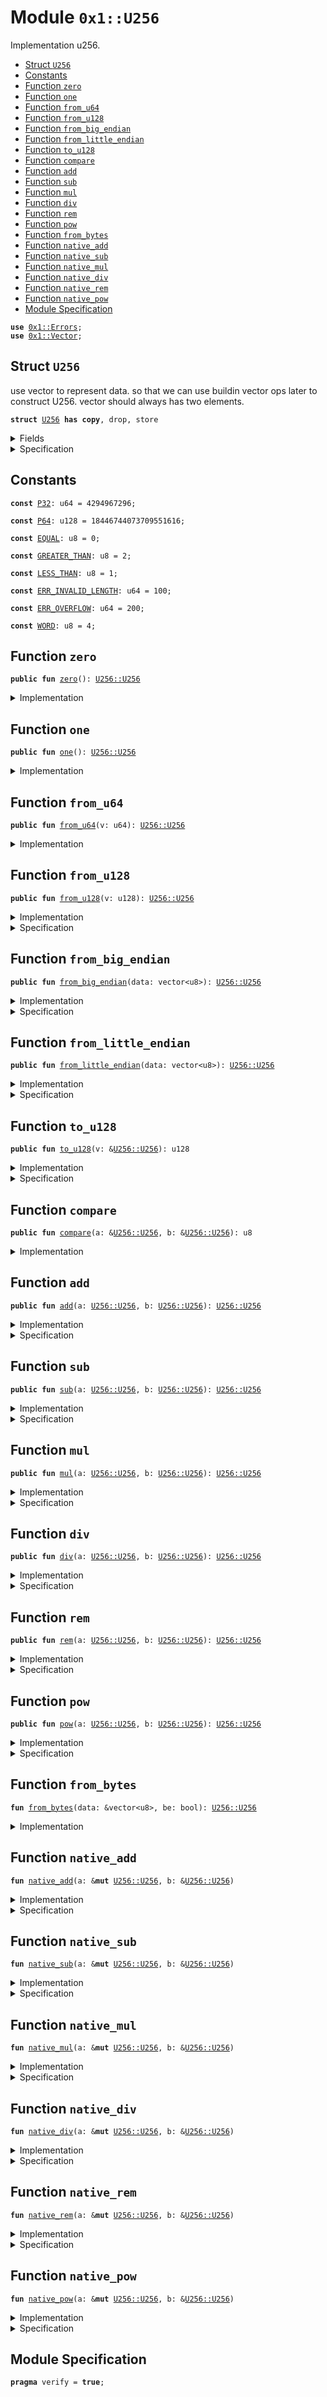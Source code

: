 
<a name="0x1_U256"></a>

# Module `0x1::U256`

Implementation u256.


-  [Struct `U256`](#0x1_U256_U256)
-  [Constants](#@Constants_0)
-  [Function `zero`](#0x1_U256_zero)
-  [Function `one`](#0x1_U256_one)
-  [Function `from_u64`](#0x1_U256_from_u64)
-  [Function `from_u128`](#0x1_U256_from_u128)
-  [Function `from_big_endian`](#0x1_U256_from_big_endian)
-  [Function `from_little_endian`](#0x1_U256_from_little_endian)
-  [Function `to_u128`](#0x1_U256_to_u128)
-  [Function `compare`](#0x1_U256_compare)
-  [Function `add`](#0x1_U256_add)
-  [Function `sub`](#0x1_U256_sub)
-  [Function `mul`](#0x1_U256_mul)
-  [Function `div`](#0x1_U256_div)
-  [Function `rem`](#0x1_U256_rem)
-  [Function `pow`](#0x1_U256_pow)
-  [Function `from_bytes`](#0x1_U256_from_bytes)
-  [Function `native_add`](#0x1_U256_native_add)
-  [Function `native_sub`](#0x1_U256_native_sub)
-  [Function `native_mul`](#0x1_U256_native_mul)
-  [Function `native_div`](#0x1_U256_native_div)
-  [Function `native_rem`](#0x1_U256_native_rem)
-  [Function `native_pow`](#0x1_U256_native_pow)
-  [Module Specification](#@Module_Specification_1)


<pre><code><b>use</b> <a href="Errors.md#0x1_Errors">0x1::Errors</a>;
<b>use</b> <a href="Vector.md#0x1_Vector">0x1::Vector</a>;
</code></pre>



<a name="0x1_U256_U256"></a>

## Struct `U256`

use vector to represent data.
so that we can use buildin vector ops later to construct U256.
vector should always has two elements.


<pre><code><b>struct</b> <a href="U256.md#0x1_U256">U256</a> <b>has</b> <b>copy</b>, drop, store
</code></pre>



<details>
<summary>Fields</summary>


<dl>
<dt>
<code>bits: vector&lt;u64&gt;</code>
</dt>
<dd>
 little endian representation
</dd>
</dl>


</details>

<details>
<summary>Specification</summary>



<pre><code><b>invariant</b> len(bits) == 4;
</code></pre>




<a name="0x1_U256_value_of_U256"></a>


<pre><code><b>fun</b> <a href="U256.md#0x1_U256_value_of_U256">value_of_U256</a>(a: <a href="U256.md#0x1_U256">U256</a>): num {
   a.bits[0] +
   a.bits[1] * <a href="U256.md#0x1_U256_P64">P64</a> +
   a.bits[2] * <a href="U256.md#0x1_U256_P64">P64</a> * <a href="U256.md#0x1_U256_P64">P64</a> +
   a.bits[3] * <a href="U256.md#0x1_U256_P64">P64</a> * <a href="U256.md#0x1_U256_P64">P64</a> * <a href="U256.md#0x1_U256_P64">P64</a>
}
</code></pre>



</details>

<a name="@Constants_0"></a>

## Constants


<a name="0x1_U256_P32"></a>



<pre><code><b>const</b> <a href="U256.md#0x1_U256_P32">P32</a>: u64 = 4294967296;
</code></pre>



<a name="0x1_U256_P64"></a>



<pre><code><b>const</b> <a href="U256.md#0x1_U256_P64">P64</a>: u128 = 18446744073709551616;
</code></pre>



<a name="0x1_U256_EQUAL"></a>



<pre><code><b>const</b> <a href="U256.md#0x1_U256_EQUAL">EQUAL</a>: u8 = 0;
</code></pre>



<a name="0x1_U256_GREATER_THAN"></a>



<pre><code><b>const</b> <a href="U256.md#0x1_U256_GREATER_THAN">GREATER_THAN</a>: u8 = 2;
</code></pre>



<a name="0x1_U256_LESS_THAN"></a>



<pre><code><b>const</b> <a href="U256.md#0x1_U256_LESS_THAN">LESS_THAN</a>: u8 = 1;
</code></pre>



<a name="0x1_U256_ERR_INVALID_LENGTH"></a>



<pre><code><b>const</b> <a href="U256.md#0x1_U256_ERR_INVALID_LENGTH">ERR_INVALID_LENGTH</a>: u64 = 100;
</code></pre>



<a name="0x1_U256_ERR_OVERFLOW"></a>



<pre><code><b>const</b> <a href="U256.md#0x1_U256_ERR_OVERFLOW">ERR_OVERFLOW</a>: u64 = 200;
</code></pre>



<a name="0x1_U256_WORD"></a>



<pre><code><b>const</b> <a href="U256.md#0x1_U256_WORD">WORD</a>: u8 = 4;
</code></pre>



<a name="0x1_U256_zero"></a>

## Function `zero`



<pre><code><b>public</b> <b>fun</b> <a href="U256.md#0x1_U256_zero">zero</a>(): <a href="U256.md#0x1_U256_U256">U256::U256</a>
</code></pre>



<details>
<summary>Implementation</summary>


<pre><code><b>public</b> <b>fun</b> <a href="U256.md#0x1_U256_zero">zero</a>(): <a href="U256.md#0x1_U256">U256</a> {
    <a href="U256.md#0x1_U256_from_u128">from_u128</a>(0u128)
}
</code></pre>



</details>

<a name="0x1_U256_one"></a>

## Function `one`



<pre><code><b>public</b> <b>fun</b> <a href="U256.md#0x1_U256_one">one</a>(): <a href="U256.md#0x1_U256_U256">U256::U256</a>
</code></pre>



<details>
<summary>Implementation</summary>


<pre><code><b>public</b> <b>fun</b> <a href="U256.md#0x1_U256_one">one</a>(): <a href="U256.md#0x1_U256">U256</a> {
    <a href="U256.md#0x1_U256_from_u128">from_u128</a>(1u128)
}
</code></pre>



</details>

<a name="0x1_U256_from_u64"></a>

## Function `from_u64`



<pre><code><b>public</b> <b>fun</b> <a href="U256.md#0x1_U256_from_u64">from_u64</a>(v: u64): <a href="U256.md#0x1_U256_U256">U256::U256</a>
</code></pre>



<details>
<summary>Implementation</summary>


<pre><code><b>public</b> <b>fun</b> <a href="U256.md#0x1_U256_from_u64">from_u64</a>(v: u64): <a href="U256.md#0x1_U256">U256</a> {
    <a href="U256.md#0x1_U256_from_u128">from_u128</a>((v <b>as</b> u128))
}
</code></pre>



</details>

<a name="0x1_U256_from_u128"></a>

## Function `from_u128`



<pre><code><b>public</b> <b>fun</b> <a href="U256.md#0x1_U256_from_u128">from_u128</a>(v: u128): <a href="U256.md#0x1_U256_U256">U256::U256</a>
</code></pre>



<details>
<summary>Implementation</summary>


<pre><code><b>public</b> <b>fun</b> <a href="U256.md#0x1_U256_from_u128">from_u128</a>(v: u128): <a href="U256.md#0x1_U256">U256</a> {
    <b>let</b> low = ((v & 0xffffffffffffffff) <b>as</b> u64);
    <b>let</b> high = ((v &gt;&gt; 64) <b>as</b> u64);
    <b>let</b> bits = <a href="Vector.md#0x1_Vector_singleton">Vector::singleton</a>(low);
    <a href="Vector.md#0x1_Vector_push_back">Vector::push_back</a>(&<b>mut</b> bits, high);
    <a href="Vector.md#0x1_Vector_push_back">Vector::push_back</a>(&<b>mut</b> bits, 0u64);
    <a href="Vector.md#0x1_Vector_push_back">Vector::push_back</a>(&<b>mut</b> bits, 0u64);
    <a href="U256.md#0x1_U256">U256</a> { bits }
}
</code></pre>



</details>

<details>
<summary>Specification</summary>



<pre><code><b>pragma</b> opaque;
<b>ensures</b> <a href="U256.md#0x1_U256_value_of_U256">value_of_U256</a>(result) == v;
</code></pre>



</details>

<a name="0x1_U256_from_big_endian"></a>

## Function `from_big_endian`



<pre><code><b>public</b> <b>fun</b> <a href="U256.md#0x1_U256_from_big_endian">from_big_endian</a>(data: vector&lt;u8&gt;): <a href="U256.md#0x1_U256_U256">U256::U256</a>
</code></pre>



<details>
<summary>Implementation</summary>


<pre><code><b>public</b> <b>fun</b> <a href="U256.md#0x1_U256_from_big_endian">from_big_endian</a>(data: vector&lt;u8&gt;): <a href="U256.md#0x1_U256">U256</a> {
    // TODO: define error code.
    <b>assert</b>!(<a href="Vector.md#0x1_Vector_length">Vector::length</a>(&data) &lt;= 32, <a href="Errors.md#0x1_Errors_invalid_argument">Errors::invalid_argument</a>(<a href="U256.md#0x1_U256_ERR_INVALID_LENGTH">ERR_INVALID_LENGTH</a>));
    <a href="U256.md#0x1_U256_from_bytes">from_bytes</a>(&data, <b>true</b>)
}
</code></pre>



</details>

<details>
<summary>Specification</summary>



<pre><code><b>pragma</b> verify = <b>false</b>;
</code></pre>



</details>

<a name="0x1_U256_from_little_endian"></a>

## Function `from_little_endian`



<pre><code><b>public</b> <b>fun</b> <a href="U256.md#0x1_U256_from_little_endian">from_little_endian</a>(data: vector&lt;u8&gt;): <a href="U256.md#0x1_U256_U256">U256::U256</a>
</code></pre>



<details>
<summary>Implementation</summary>


<pre><code><b>public</b> <b>fun</b> <a href="U256.md#0x1_U256_from_little_endian">from_little_endian</a>(data: vector&lt;u8&gt;): <a href="U256.md#0x1_U256">U256</a> {
    // TODO: define error code.
    <b>assert</b>!(<a href="Vector.md#0x1_Vector_length">Vector::length</a>(&data) &lt;= 32, <a href="Errors.md#0x1_Errors_invalid_argument">Errors::invalid_argument</a>(<a href="U256.md#0x1_U256_ERR_INVALID_LENGTH">ERR_INVALID_LENGTH</a>));
    <a href="U256.md#0x1_U256_from_bytes">from_bytes</a>(&data, <b>false</b>)
}
</code></pre>



</details>

<details>
<summary>Specification</summary>



<pre><code><b>pragma</b> verify = <b>false</b>;
</code></pre>



</details>

<a name="0x1_U256_to_u128"></a>

## Function `to_u128`



<pre><code><b>public</b> <b>fun</b> <a href="U256.md#0x1_U256_to_u128">to_u128</a>(v: &<a href="U256.md#0x1_U256_U256">U256::U256</a>): u128
</code></pre>



<details>
<summary>Implementation</summary>


<pre><code><b>public</b> <b>fun</b> <a href="U256.md#0x1_U256_to_u128">to_u128</a>(v: &<a href="U256.md#0x1_U256">U256</a>): u128 {
    <b>assert</b>!(*<a href="Vector.md#0x1_Vector_borrow">Vector::borrow</a>(&v.bits, 3) == 0, <a href="Errors.md#0x1_Errors_invalid_state">Errors::invalid_state</a>(<a href="U256.md#0x1_U256_ERR_OVERFLOW">ERR_OVERFLOW</a>));
    <b>assert</b>!(*<a href="Vector.md#0x1_Vector_borrow">Vector::borrow</a>(&v.bits, 2) == 0, <a href="Errors.md#0x1_Errors_invalid_state">Errors::invalid_state</a>(<a href="U256.md#0x1_U256_ERR_OVERFLOW">ERR_OVERFLOW</a>));
    ((*<a href="Vector.md#0x1_Vector_borrow">Vector::borrow</a>(&v.bits, 1) <b>as</b> u128) &lt;&lt; 64) | (*<a href="Vector.md#0x1_Vector_borrow">Vector::borrow</a>(&v.bits, 0) <b>as</b> u128)
}
</code></pre>



</details>

<details>
<summary>Specification</summary>



<pre><code><b>pragma</b> opaque;
<b>aborts_if</b> <a href="U256.md#0x1_U256_value_of_U256">value_of_U256</a>(v) &gt;= <a href="U256.md#0x1_U256_P64">P64</a> * <a href="U256.md#0x1_U256_P64">P64</a>;
<b>ensures</b> <a href="U256.md#0x1_U256_value_of_U256">value_of_U256</a>(v) == result;
</code></pre>



</details>

<a name="0x1_U256_compare"></a>

## Function `compare`



<pre><code><b>public</b> <b>fun</b> <a href="U256.md#0x1_U256_compare">compare</a>(a: &<a href="U256.md#0x1_U256_U256">U256::U256</a>, b: &<a href="U256.md#0x1_U256_U256">U256::U256</a>): u8
</code></pre>



<details>
<summary>Implementation</summary>


<pre><code><b>public</b> <b>fun</b> <a href="U256.md#0x1_U256_compare">compare</a>(a: &<a href="U256.md#0x1_U256">U256</a>, b: &<a href="U256.md#0x1_U256">U256</a>): u8 {
    <b>let</b> i = (<a href="U256.md#0x1_U256_WORD">WORD</a> <b>as</b> u64);
    <b>while</b> (i &gt; 0) {
        i = i - 1;
        <b>let</b> a_bits = *<a href="Vector.md#0x1_Vector_borrow">Vector::borrow</a>(&a.bits, i);
        <b>let</b> b_bits = *<a href="Vector.md#0x1_Vector_borrow">Vector::borrow</a>(&b.bits, i);
        <b>if</b> (a_bits != b_bits) {
            <b>if</b> (a_bits &lt; b_bits) {
                <b>return</b> <a href="U256.md#0x1_U256_LESS_THAN">LESS_THAN</a>
            } <b>else</b> {
                <b>return</b> <a href="U256.md#0x1_U256_GREATER_THAN">GREATER_THAN</a>
            }
        }
    };
    <b>return</b> <a href="U256.md#0x1_U256_EQUAL">EQUAL</a>
}
</code></pre>



</details>

<a name="0x1_U256_add"></a>

## Function `add`



<pre><code><b>public</b> <b>fun</b> <a href="U256.md#0x1_U256_add">add</a>(a: <a href="U256.md#0x1_U256_U256">U256::U256</a>, b: <a href="U256.md#0x1_U256_U256">U256::U256</a>): <a href="U256.md#0x1_U256_U256">U256::U256</a>
</code></pre>



<details>
<summary>Implementation</summary>


<pre><code><b>public</b> <b>fun</b> <a href="U256.md#0x1_U256_add">add</a>(a: <a href="U256.md#0x1_U256">U256</a>, b: <a href="U256.md#0x1_U256">U256</a>): <a href="U256.md#0x1_U256">U256</a> {
    <a href="U256.md#0x1_U256_native_add">native_add</a>(&<b>mut</b> a, &b);
    a
}
</code></pre>



</details>

<details>
<summary>Specification</summary>



<pre><code><b>aborts_if</b> <a href="U256.md#0x1_U256_value_of_U256">value_of_U256</a>(a) + <a href="U256.md#0x1_U256_value_of_U256">value_of_U256</a>(b) &gt;= <a href="U256.md#0x1_U256_P64">P64</a> * <a href="U256.md#0x1_U256_P64">P64</a> * <a href="U256.md#0x1_U256_P64">P64</a> * <a href="U256.md#0x1_U256_P64">P64</a>;
<b>ensures</b> <a href="U256.md#0x1_U256_value_of_U256">value_of_U256</a>(result) == <a href="U256.md#0x1_U256_value_of_U256">value_of_U256</a>(a) + <a href="U256.md#0x1_U256_value_of_U256">value_of_U256</a>(b);
</code></pre>



</details>

<a name="0x1_U256_sub"></a>

## Function `sub`



<pre><code><b>public</b> <b>fun</b> <a href="U256.md#0x1_U256_sub">sub</a>(a: <a href="U256.md#0x1_U256_U256">U256::U256</a>, b: <a href="U256.md#0x1_U256_U256">U256::U256</a>): <a href="U256.md#0x1_U256_U256">U256::U256</a>
</code></pre>



<details>
<summary>Implementation</summary>


<pre><code><b>public</b> <b>fun</b> <a href="U256.md#0x1_U256_sub">sub</a>(a: <a href="U256.md#0x1_U256">U256</a>, b: <a href="U256.md#0x1_U256">U256</a>): <a href="U256.md#0x1_U256">U256</a> {
    <a href="U256.md#0x1_U256_native_sub">native_sub</a>(&<b>mut</b> a, &b);
    a
}
</code></pre>



</details>

<details>
<summary>Specification</summary>



<pre><code><b>aborts_if</b> <a href="U256.md#0x1_U256_value_of_U256">value_of_U256</a>(a) &lt; <a href="U256.md#0x1_U256_value_of_U256">value_of_U256</a>(b);
<b>ensures</b> <a href="U256.md#0x1_U256_value_of_U256">value_of_U256</a>(result) == <a href="U256.md#0x1_U256_value_of_U256">value_of_U256</a>(a) - <a href="U256.md#0x1_U256_value_of_U256">value_of_U256</a>(b);
</code></pre>



</details>

<a name="0x1_U256_mul"></a>

## Function `mul`



<pre><code><b>public</b> <b>fun</b> <a href="U256.md#0x1_U256_mul">mul</a>(a: <a href="U256.md#0x1_U256_U256">U256::U256</a>, b: <a href="U256.md#0x1_U256_U256">U256::U256</a>): <a href="U256.md#0x1_U256_U256">U256::U256</a>
</code></pre>



<details>
<summary>Implementation</summary>


<pre><code><b>public</b> <b>fun</b> <a href="U256.md#0x1_U256_mul">mul</a>(a: <a href="U256.md#0x1_U256">U256</a>, b: <a href="U256.md#0x1_U256">U256</a>): <a href="U256.md#0x1_U256">U256</a> {
    <a href="U256.md#0x1_U256_native_mul">native_mul</a>(&<b>mut</b> a, &b);
    a
}
</code></pre>



</details>

<details>
<summary>Specification</summary>



<pre><code><b>pragma</b> verify = <b>false</b>;
<b>pragma</b> timeout = 200;
<b>aborts_if</b> <a href="U256.md#0x1_U256_value_of_U256">value_of_U256</a>(a) * <a href="U256.md#0x1_U256_value_of_U256">value_of_U256</a>(b) &gt;= <a href="U256.md#0x1_U256_P64">P64</a> * <a href="U256.md#0x1_U256_P64">P64</a> * <a href="U256.md#0x1_U256_P64">P64</a> * <a href="U256.md#0x1_U256_P64">P64</a>;
<b>ensures</b> <a href="U256.md#0x1_U256_value_of_U256">value_of_U256</a>(result) == <a href="U256.md#0x1_U256_value_of_U256">value_of_U256</a>(a) * <a href="U256.md#0x1_U256_value_of_U256">value_of_U256</a>(b);
</code></pre>



</details>

<a name="0x1_U256_div"></a>

## Function `div`



<pre><code><b>public</b> <b>fun</b> <a href="U256.md#0x1_U256_div">div</a>(a: <a href="U256.md#0x1_U256_U256">U256::U256</a>, b: <a href="U256.md#0x1_U256_U256">U256::U256</a>): <a href="U256.md#0x1_U256_U256">U256::U256</a>
</code></pre>



<details>
<summary>Implementation</summary>


<pre><code><b>public</b> <b>fun</b> <a href="U256.md#0x1_U256_div">div</a>(a: <a href="U256.md#0x1_U256">U256</a>, b: <a href="U256.md#0x1_U256">U256</a>): <a href="U256.md#0x1_U256">U256</a> {
    <a href="U256.md#0x1_U256_native_div">native_div</a>(&<b>mut</b> a, &b);
    a
}
</code></pre>



</details>

<details>
<summary>Specification</summary>



<pre><code><b>pragma</b> verify = <b>false</b>;
<b>pragma</b> timeout = 160;
<b>aborts_if</b> <a href="U256.md#0x1_U256_value_of_U256">value_of_U256</a>(b) == 0;
<b>ensures</b> <a href="U256.md#0x1_U256_value_of_U256">value_of_U256</a>(result) == <a href="U256.md#0x1_U256_value_of_U256">value_of_U256</a>(a) / <a href="U256.md#0x1_U256_value_of_U256">value_of_U256</a>(b);
</code></pre>



</details>

<a name="0x1_U256_rem"></a>

## Function `rem`



<pre><code><b>public</b> <b>fun</b> <a href="U256.md#0x1_U256_rem">rem</a>(a: <a href="U256.md#0x1_U256_U256">U256::U256</a>, b: <a href="U256.md#0x1_U256_U256">U256::U256</a>): <a href="U256.md#0x1_U256_U256">U256::U256</a>
</code></pre>



<details>
<summary>Implementation</summary>


<pre><code><b>public</b> <b>fun</b> <a href="U256.md#0x1_U256_rem">rem</a>(a: <a href="U256.md#0x1_U256">U256</a>, b: <a href="U256.md#0x1_U256">U256</a>): <a href="U256.md#0x1_U256">U256</a> {
    <a href="U256.md#0x1_U256_native_rem">native_rem</a>(&<b>mut</b> a, &b);
    a
}
</code></pre>



</details>

<details>
<summary>Specification</summary>



<pre><code><b>pragma</b> verify = <b>false</b>;
<b>pragma</b> timeout = 160;
<b>aborts_if</b> <a href="U256.md#0x1_U256_value_of_U256">value_of_U256</a>(b) == 0;
<b>ensures</b> <a href="U256.md#0x1_U256_value_of_U256">value_of_U256</a>(result) == <a href="U256.md#0x1_U256_value_of_U256">value_of_U256</a>(a) % <a href="U256.md#0x1_U256_value_of_U256">value_of_U256</a>(b);
</code></pre>



</details>

<a name="0x1_U256_pow"></a>

## Function `pow`



<pre><code><b>public</b> <b>fun</b> <a href="U256.md#0x1_U256_pow">pow</a>(a: <a href="U256.md#0x1_U256_U256">U256::U256</a>, b: <a href="U256.md#0x1_U256_U256">U256::U256</a>): <a href="U256.md#0x1_U256_U256">U256::U256</a>
</code></pre>



<details>
<summary>Implementation</summary>


<pre><code><b>public</b> <b>fun</b> <a href="U256.md#0x1_U256_pow">pow</a>(a: <a href="U256.md#0x1_U256">U256</a>, b: <a href="U256.md#0x1_U256">U256</a>): <a href="U256.md#0x1_U256">U256</a> {
    <a href="U256.md#0x1_U256_native_pow">native_pow</a>(&<b>mut</b> a, &b);
    a
}
</code></pre>



</details>

<details>
<summary>Specification</summary>



<pre><code><b>pragma</b> verify = <b>false</b>;
<b>pragma</b> opaque;
<b>pragma</b> timeout = 600;
<b>let</b> p = <a href="U256.md#0x1_U256_pow_spec">pow_spec</a>(<a href="U256.md#0x1_U256_value_of_U256">value_of_U256</a>(a), <a href="U256.md#0x1_U256_value_of_U256">value_of_U256</a>(b));
<b>aborts_if</b> p &gt;= <a href="U256.md#0x1_U256_P64">P64</a> * <a href="U256.md#0x1_U256_P64">P64</a> * <a href="U256.md#0x1_U256_P64">P64</a> * <a href="U256.md#0x1_U256_P64">P64</a>;
<b>ensures</b> <a href="U256.md#0x1_U256_value_of_U256">value_of_U256</a>(result) == p;
</code></pre>



</details>

<a name="0x1_U256_from_bytes"></a>

## Function `from_bytes`



<pre><code><b>fun</b> <a href="U256.md#0x1_U256_from_bytes">from_bytes</a>(data: &vector&lt;u8&gt;, be: bool): <a href="U256.md#0x1_U256_U256">U256::U256</a>
</code></pre>



<details>
<summary>Implementation</summary>


<pre><code><b>native</b> <b>fun</b> <a href="U256.md#0x1_U256_from_bytes">from_bytes</a>(data: &vector&lt;u8&gt;, be: bool): <a href="U256.md#0x1_U256">U256</a>;
</code></pre>



</details>

<a name="0x1_U256_native_add"></a>

## Function `native_add`



<pre><code><b>fun</b> <a href="U256.md#0x1_U256_native_add">native_add</a>(a: &<b>mut</b> <a href="U256.md#0x1_U256_U256">U256::U256</a>, b: &<a href="U256.md#0x1_U256_U256">U256::U256</a>)
</code></pre>



<details>
<summary>Implementation</summary>


<pre><code><b>native</b> <b>fun</b> <a href="U256.md#0x1_U256_native_add">native_add</a>(a: &<b>mut</b> <a href="U256.md#0x1_U256">U256</a>, b: &<a href="U256.md#0x1_U256">U256</a>);
</code></pre>



</details>

<details>
<summary>Specification</summary>



<pre><code><b>pragma</b> opaque;
<b>aborts_if</b> <a href="U256.md#0x1_U256_value_of_U256">value_of_U256</a>(a) + <a href="U256.md#0x1_U256_value_of_U256">value_of_U256</a>(b) &gt;= <a href="U256.md#0x1_U256_P64">P64</a> * <a href="U256.md#0x1_U256_P64">P64</a> * <a href="U256.md#0x1_U256_P64">P64</a> * <a href="U256.md#0x1_U256_P64">P64</a>;
<b>ensures</b> <a href="U256.md#0x1_U256_value_of_U256">value_of_U256</a>(a) == <a href="U256.md#0x1_U256_value_of_U256">value_of_U256</a>(<b>old</b>(a)) + <a href="U256.md#0x1_U256_value_of_U256">value_of_U256</a>(b);
</code></pre>



</details>

<a name="0x1_U256_native_sub"></a>

## Function `native_sub`



<pre><code><b>fun</b> <a href="U256.md#0x1_U256_native_sub">native_sub</a>(a: &<b>mut</b> <a href="U256.md#0x1_U256_U256">U256::U256</a>, b: &<a href="U256.md#0x1_U256_U256">U256::U256</a>)
</code></pre>



<details>
<summary>Implementation</summary>


<pre><code><b>native</b> <b>fun</b> <a href="U256.md#0x1_U256_native_sub">native_sub</a>(a: &<b>mut</b> <a href="U256.md#0x1_U256">U256</a>, b: &<a href="U256.md#0x1_U256">U256</a>);
</code></pre>



</details>

<details>
<summary>Specification</summary>



<pre><code><b>pragma</b> opaque;
<b>aborts_if</b> <a href="U256.md#0x1_U256_value_of_U256">value_of_U256</a>(a) - <a href="U256.md#0x1_U256_value_of_U256">value_of_U256</a>(b) &lt; 0;
<b>ensures</b> <a href="U256.md#0x1_U256_value_of_U256">value_of_U256</a>(a) == <a href="U256.md#0x1_U256_value_of_U256">value_of_U256</a>(<b>old</b>(a)) - <a href="U256.md#0x1_U256_value_of_U256">value_of_U256</a>(b);
</code></pre>



</details>

<a name="0x1_U256_native_mul"></a>

## Function `native_mul`



<pre><code><b>fun</b> <a href="U256.md#0x1_U256_native_mul">native_mul</a>(a: &<b>mut</b> <a href="U256.md#0x1_U256_U256">U256::U256</a>, b: &<a href="U256.md#0x1_U256_U256">U256::U256</a>)
</code></pre>



<details>
<summary>Implementation</summary>


<pre><code><b>native</b> <b>fun</b> <a href="U256.md#0x1_U256_native_mul">native_mul</a>(a: &<b>mut</b> <a href="U256.md#0x1_U256">U256</a>, b: &<a href="U256.md#0x1_U256">U256</a>);
</code></pre>



</details>

<details>
<summary>Specification</summary>



<pre><code><b>pragma</b> opaque;
<b>aborts_if</b> <a href="U256.md#0x1_U256_value_of_U256">value_of_U256</a>(a) * <a href="U256.md#0x1_U256_value_of_U256">value_of_U256</a>(b) &gt;= <a href="U256.md#0x1_U256_P64">P64</a> * <a href="U256.md#0x1_U256_P64">P64</a> * <a href="U256.md#0x1_U256_P64">P64</a> * <a href="U256.md#0x1_U256_P64">P64</a>;
<b>ensures</b> <a href="U256.md#0x1_U256_value_of_U256">value_of_U256</a>(a) == <a href="U256.md#0x1_U256_value_of_U256">value_of_U256</a>(<b>old</b>(a)) * <a href="U256.md#0x1_U256_value_of_U256">value_of_U256</a>(b);
</code></pre>



</details>

<a name="0x1_U256_native_div"></a>

## Function `native_div`



<pre><code><b>fun</b> <a href="U256.md#0x1_U256_native_div">native_div</a>(a: &<b>mut</b> <a href="U256.md#0x1_U256_U256">U256::U256</a>, b: &<a href="U256.md#0x1_U256_U256">U256::U256</a>)
</code></pre>



<details>
<summary>Implementation</summary>


<pre><code><b>native</b> <b>fun</b> <a href="U256.md#0x1_U256_native_div">native_div</a>(a: &<b>mut</b> <a href="U256.md#0x1_U256">U256</a>, b: &<a href="U256.md#0x1_U256">U256</a>);
</code></pre>



</details>

<details>
<summary>Specification</summary>



<pre><code><b>pragma</b> opaque;
<b>aborts_if</b> <a href="U256.md#0x1_U256_value_of_U256">value_of_U256</a>(b) == 0;
<b>ensures</b> <a href="U256.md#0x1_U256_value_of_U256">value_of_U256</a>(a) == <a href="U256.md#0x1_U256_value_of_U256">value_of_U256</a>(<b>old</b>(a)) / <a href="U256.md#0x1_U256_value_of_U256">value_of_U256</a>(b);
</code></pre>



</details>

<a name="0x1_U256_native_rem"></a>

## Function `native_rem`



<pre><code><b>fun</b> <a href="U256.md#0x1_U256_native_rem">native_rem</a>(a: &<b>mut</b> <a href="U256.md#0x1_U256_U256">U256::U256</a>, b: &<a href="U256.md#0x1_U256_U256">U256::U256</a>)
</code></pre>



<details>
<summary>Implementation</summary>


<pre><code><b>native</b> <b>fun</b> <a href="U256.md#0x1_U256_native_rem">native_rem</a>(a: &<b>mut</b> <a href="U256.md#0x1_U256">U256</a>, b: &<a href="U256.md#0x1_U256">U256</a>);
</code></pre>



</details>

<details>
<summary>Specification</summary>



<pre><code><b>pragma</b> opaque;
<b>aborts_if</b> <a href="U256.md#0x1_U256_value_of_U256">value_of_U256</a>(b) == 0;
<b>ensures</b> <a href="U256.md#0x1_U256_value_of_U256">value_of_U256</a>(a) == <a href="U256.md#0x1_U256_value_of_U256">value_of_U256</a>(<b>old</b>(a)) % <a href="U256.md#0x1_U256_value_of_U256">value_of_U256</a>(b);
</code></pre>



</details>

<a name="0x1_U256_native_pow"></a>

## Function `native_pow`



<pre><code><b>fun</b> <a href="U256.md#0x1_U256_native_pow">native_pow</a>(a: &<b>mut</b> <a href="U256.md#0x1_U256_U256">U256::U256</a>, b: &<a href="U256.md#0x1_U256_U256">U256::U256</a>)
</code></pre>



<details>
<summary>Implementation</summary>


<pre><code><b>native</b> <b>fun</b> <a href="U256.md#0x1_U256_native_pow">native_pow</a>(a: &<b>mut</b> <a href="U256.md#0x1_U256">U256</a>, b: &<a href="U256.md#0x1_U256">U256</a>);
</code></pre>



</details>

<details>
<summary>Specification</summary>



<pre><code><b>pragma</b> opaque;
<b>aborts_if</b> <a href="U256.md#0x1_U256_pow_spec">pow_spec</a>(<a href="U256.md#0x1_U256_value_of_U256">value_of_U256</a>(a), <a href="U256.md#0x1_U256_value_of_U256">value_of_U256</a>(b)) &gt;= <a href="U256.md#0x1_U256_P64">P64</a> * <a href="U256.md#0x1_U256_P64">P64</a> * <a href="U256.md#0x1_U256_P64">P64</a> * <a href="U256.md#0x1_U256_P64">P64</a>;
<b>ensures</b> <a href="U256.md#0x1_U256_value_of_U256">value_of_U256</a>(a) == <a href="U256.md#0x1_U256_pow_spec">pow_spec</a>(<a href="U256.md#0x1_U256_value_of_U256">value_of_U256</a>(<b>old</b>(a)), <a href="U256.md#0x1_U256_value_of_U256">value_of_U256</a>(b));
</code></pre>




<a name="0x1_U256_pow_spec"></a>


<pre><code><b>fun</b> <a href="U256.md#0x1_U256_pow_spec">pow_spec</a>(base: num, expon: num): num {
   // This actually doesn't follow a strict definition <b>as</b> 0^0 is undefined
   // mathematically. But the <a href="U256.md#0x1_U256_pow">U256::pow</a> of Rust is defined <b>to</b> be like this:
   // Link: https://docs.rs/uint/0.9.3/src/uint/uint.rs.html#1000-1003
   <b>if</b> (expon &gt; 0) {
       <b>let</b> x = <a href="U256.md#0x1_U256_pow_spec">pow_spec</a>(base, expon / 2);
       <b>if</b> (expon % 2 == 0) { x * x } <b>else</b> { x * x * base }
   } <b>else</b> {
       1
   }
}
</code></pre>



</details>

<a name="@Module_Specification_1"></a>

## Module Specification



<pre><code><b>pragma</b> verify = <b>true</b>;
</code></pre>
